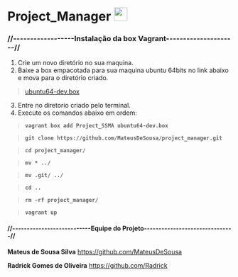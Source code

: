 # Project_Manager <img src = "https://upload.wikimedia.org/wikipedia/commons/7/73/Ruby_logo.svg" alt = "" width = 30px />


### //------------------**Instalação da box Vagrant**---------------------//

1. Crie um novo diretório no sua maquina.
2. Baixe a box empacotada para sua maquina ubuntu 64bits no link abaixo e mova
para o diretório criado.
> <a href = "https://mega.nz/#!alVnhaYY!hA9uxkUHpYkCP4gJIchFQjbuz5c8way_w9SLbuvtbYQ">ubuntu64-dev.box</a>

3. Entre no diretorio criado pelo terminal.
4. Execute os comandos abaixo em ordem:
>**`vagrant box add Project_SSMA ubuntu64-dev.box`**

>**`git clone https://github.com/MateusDeSousa/project_manager.git`**

>**`cd project_manager/`**

>**`mv * ../`**

>**`mv .git/ ../`**

>**`cd ..`**

>**`rm -rf project_manager/`**

>**`vagrant up`**



<h4>//---------------------------Equipe do Projeto-------------------------------//</h4>

**Mateus de Sousa Silva** https://github.com/MateusDeSousa

**Radrick Gomes de Oliveira** https://github.com/Radrick

